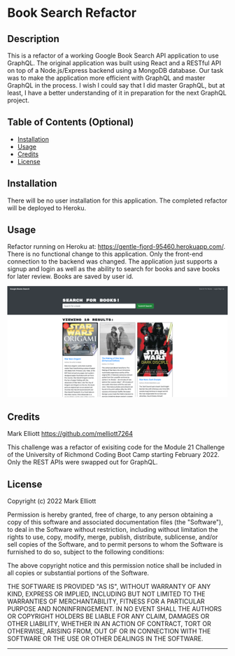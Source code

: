 # Book Search Refactor

## Description

This is a refactor of a working Google Book Search API application to use GraphQL. The original application was built using React and a RESTful API on top of a Node.js/Express backend using a MongoDB database. Our task was to make the application more efficient with GraphQL and master GraphQL in the process. I wish I could say that I did master GraphQL, but at least, I have a better understanding of it in preparation for the next GraphQL project.

## Table of Contents (Optional)

- [Installation](#installation)
- [Usage](#usage)
- [Credits](#credits)
- [License](#license)

## Installation

There will be no user installation for this application. The completed refactor will be deployed to Heroku.

## Usage

Refactor running on Heroku at: https://gentle-fjord-95460.herokuapp.com/. There is no functional change to this application. Only the front-end connection to the backend was changed. The application just supports a signup and login as well as the ability to search for books and save books for later review. Books are saved by user id.

![alt text](./Screen%20Shot%202022-07-20%20at%204.37.19%20PM.png)

## Credits

Mark Elliott https://github.com/melliott7264

This challenge was a refactor of exisiting code for the Module 21 Challenge of the University of Richmond Coding Boot Camp starting February 2022. Only the REST APIs were swapped out for GraphQL.

## License

Copyright (c) 2022 Mark Elliott

Permission is hereby granted, free of charge, to any person obtaining a copy
of this software and associated documentation files (the "Software"), to deal
in the Software without restriction, including without limitation the rights
to use, copy, modify, merge, publish, distribute, sublicense, and/or sell
copies of the Software, and to permit persons to whom the Software is
furnished to do so, subject to the following conditions:

The above copyright notice and this permission notice shall be included in all
copies or substantial portions of the Software.

THE SOFTWARE IS PROVIDED "AS IS", WITHOUT WARRANTY OF ANY KIND, EXPRESS OR
IMPLIED, INCLUDING BUT NOT LIMITED TO THE WARRANTIES OF MERCHANTABILITY,
FITNESS FOR A PARTICULAR PURPOSE AND NONINFRINGEMENT. IN NO EVENT SHALL THE
AUTHORS OR COPYRIGHT HOLDERS BE LIABLE FOR ANY CLAIM, DAMAGES OR OTHER
LIABILITY, WHETHER IN AN ACTION OF CONTRACT, TORT OR OTHERWISE, ARISING FROM,
OUT OF OR IN CONNECTION WITH THE SOFTWARE OR THE USE OR OTHER DEALINGS IN THE
SOFTWARE.

---
